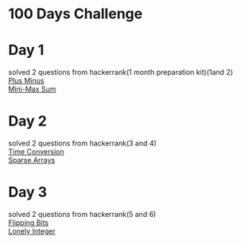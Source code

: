 # 100 Days Challenge

# Day 1
  solved 2 questions from hackerrank(1 month preparation kit)(1and 2)<br>
  [Plus Minus](https://www.hackerrank.com/challenges/one-month-preparation-kit-plus-minus/problem?isFullScreen=true&h_l=interview&playlist_slugs%5B%5D=preparation-kits&playlist_slugs%5B%5D=one-month-preparation-kit&playlist_slugs%5B%5D=one-month-week-one)<br>
  [Mini-Max Sum](https://www.hackerrank.com/challenges/one-month-preparation-kit-mini-max-sum/problem?isFullScreen=true&h_l=interview&playlist_slugs%5B%5D=preparation-kits&playlist_slugs%5B%5D=one-month-preparation-kit&playlist_slugs%5B%5D=one-month-week-one)
  
# Day 2
  solved 2 questions from hackerrank(3 and 4)<br>
  [Time Conversion](https://www.hackerrank.com/challenges/one-month-preparation-kit-time-conversion/problem?isFullScreen=true&h_l=interview&playlist_slugs%5B%5D=preparation-kits&playlist_slugs%5B%5D=one-month-preparation-kit&playlist_slugs%5B%5D=one-month-week-one)<br>
  [Sparse Arrays](https://www.hackerrank.com/challenges/one-month-preparation-kit-sparse-arrays/problem?isFullScreen=true&h_l=interview&playlist_slugs%5B%5D=preparation-kits&playlist_slugs%5B%5D=one-month-preparation-kit&playlist_slugs%5B%5D=one-month-week-one)
  
# Day 3
  solved 2 questions from hackerrank(5 and 6)<br>
  [Flipping Bits](https://www.hackerrank.com/challenges/one-month-preparation-kit-flipping-bits/problem?isFullScreen=true&h_l=interview&playlist_slugs%5B%5D=preparation-kits&playlist_slugs%5B%5D=one-month-preparation-kit&playlist_slugs%5B%5D=one-month-week-one&h_r=next-challenge&h_v=zen)<br>
  [Lonely Integer](https://www.hackerrank.com/challenges/one-month-preparation-kit-lonely-integer/problem?isFullScreen=true&h_l=interview&playlist_slugs%5B%5D=preparation-kits&playlist_slugs%5B%5D=one-month-preparation-kit&playlist_slugs%5B%5D=one-month-week-one)
  
